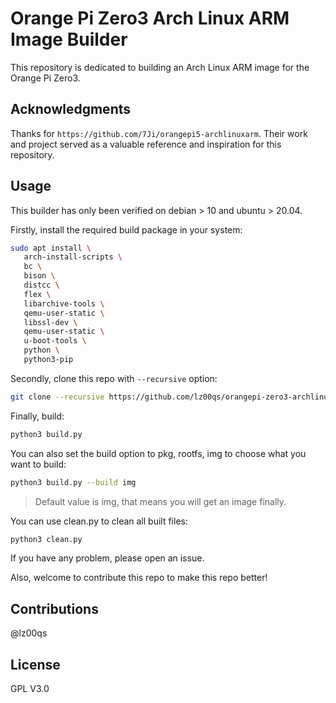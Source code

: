 # Orange Pi Zero3 Arch Linux ARM Image Builder

This repository is dedicated to building an Arch Linux ARM image for the Orange Pi Zero3.

## Acknowledgments

Thanks for `https://github.com/7Ji/orangepi5-archlinuxarm`. Their work and project served as a valuable reference and inspiration for this repository.

## Usage

This builder has only been verified on debian > 10 and ubuntu > 20.04.


Firstly, install the required build package in your system:
```bash
sudo apt install \
   arch-install-scripts \
   bc \
   bison \
   distcc \
   flex \
   libarchive-tools \
   qemu-user-static \
   libssl-dev \
   qemu-user-static \
   u-boot-tools \
   python \
   python3-pip
```


Secondly, clone this repo with `--recursive` option:
```bash
git clone --recursive https://github.com/lz00qs/orangepi-zero3-archlinux-builder.git
```


Finally, build:
```bash
python3 build.py
```
You can also set the build option to pkg, rootfs, img to choose what you want to build:
```bash
python3 build.py --build img
```
> Default value is img, that means you will get an image finally.

You can use clean.py to clean all built files:
```bash
python3 clean.py
```


If you have any problem, please open an issue.

Also, welcome to contribute this repo to make this repo better!

## Contributions

@lz00qs

## License

GPL V3.0